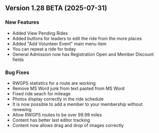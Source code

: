  ## Version 1.28 BETA (2025-07-31)

 ### New Features
 - Added View Pending Rides
 - Added buttons for leaders to edit the ride from the more places
 - Added "Add Volunteer Event" main menu item
 - You can repeat a ride for today
 - General Admission now has Registration Open and Member Discount fields

 ### Bug Fixes
 - RWGPS statistics for a route are working
 - Remove MS Word junk from text pasted from MS Word
 - Fixed ride seach for mileage
 - Photos display correctly in the ride schedule
 - It is now possible to add a member to your membership without renewing
 - Allow RWGPS routes to be over 99.99 miles
 - Content has better last editor tracking
 - Content now allows drag and drop of images correctly

